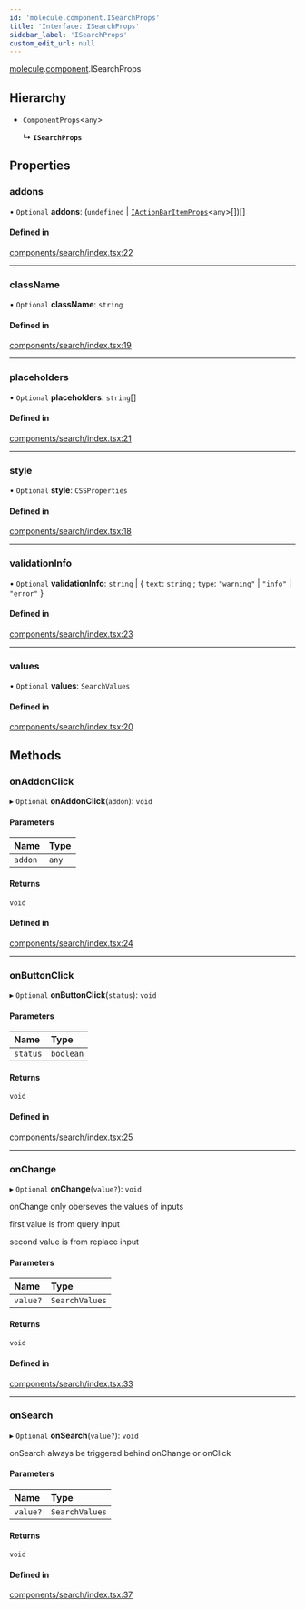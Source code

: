 ```yaml
---
id: 'molecule.component.ISearchProps'
title: 'Interface: ISearchProps'
sidebar_label: 'ISearchProps'
custom_edit_url: null
---
```


[molecule](../namespaces/molecule).[component](../namespaces/molecule.component).ISearchProps

## Hierarchy

-   `ComponentProps`<`any`\>

    ↳ **`ISearchProps`**

## Properties

### addons

• `Optional` **addons**: (`undefined` \| [`IActionBarItemProps`](molecule.component.IActionBarItemProps)<`any`\>[])[]

#### Defined in

[components/search/index.tsx:22](https://github.com/DTStack/molecule/blob/927b7d39/src/components/search/index.tsx#L22)

---

### className

• `Optional` **className**: `string`

#### Defined in

[components/search/index.tsx:19](https://github.com/DTStack/molecule/blob/927b7d39/src/components/search/index.tsx#L19)

---

### placeholders

• `Optional` **placeholders**: `string`[]

#### Defined in

[components/search/index.tsx:21](https://github.com/DTStack/molecule/blob/927b7d39/src/components/search/index.tsx#L21)

---

### style

• `Optional` **style**: `CSSProperties`

#### Defined in

[components/search/index.tsx:18](https://github.com/DTStack/molecule/blob/927b7d39/src/components/search/index.tsx#L18)

---

### validationInfo

• `Optional` **validationInfo**: `string` \| { `text`: `string` ; `type`: `"warning"` \| `"info"` \| `"error"` }

#### Defined in

[components/search/index.tsx:23](https://github.com/DTStack/molecule/blob/927b7d39/src/components/search/index.tsx#L23)

---

### values

• `Optional` **values**: `SearchValues`

#### Defined in

[components/search/index.tsx:20](https://github.com/DTStack/molecule/blob/927b7d39/src/components/search/index.tsx#L20)

## Methods

### onAddonClick

▸ `Optional` **onAddonClick**(`addon`): `void`

#### Parameters

| Name    | Type  |
| :------ | :---- |
| `addon` | `any` |

#### Returns

`void`

#### Defined in

[components/search/index.tsx:24](https://github.com/DTStack/molecule/blob/927b7d39/src/components/search/index.tsx#L24)

---

### onButtonClick

▸ `Optional` **onButtonClick**(`status`): `void`

#### Parameters

| Name     | Type      |
| :------- | :-------- |
| `status` | `boolean` |

#### Returns

`void`

#### Defined in

[components/search/index.tsx:25](https://github.com/DTStack/molecule/blob/927b7d39/src/components/search/index.tsx#L25)

---

### onChange

▸ `Optional` **onChange**(`value?`): `void`

onChange only oberseves the values of inputs

first value is from query input

second value is from replace input

#### Parameters

| Name     | Type           |
| :------- | :------------- |
| `value?` | `SearchValues` |

#### Returns

`void`

#### Defined in

[components/search/index.tsx:33](https://github.com/DTStack/molecule/blob/927b7d39/src/components/search/index.tsx#L33)

---

### onSearch

▸ `Optional` **onSearch**(`value?`): `void`

onSearch always be triggered behind onChange or onClick

#### Parameters

| Name     | Type           |
| :------- | :------------- |
| `value?` | `SearchValues` |

#### Returns

`void`

#### Defined in

[components/search/index.tsx:37](https://github.com/DTStack/molecule/blob/927b7d39/src/components/search/index.tsx#L37)
